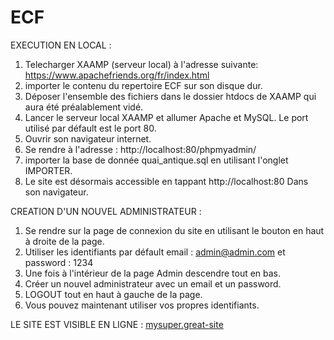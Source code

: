 # ECF

EXECUTION EN LOCAL :

1) Telecharger XAAMP (serveur local) à l'adresse suivante:    https://www.apachefriends.org/fr/index.html
2) importer le contenu du repertoire ECF sur son disque dur.
3) Déposer l'ensemble des fichiers dans le dossier htdocs de XAAMP qui aura été préalablement vidé.
4) Lancer le serveur local XAAMP et allumer Apache et MySQL. Le port utilisé par défault est le port 80.
5) Ouvrir son navigateur internet.
6) Se rendre à l'adresse : http://localhost:80/phpmyadmin/
7) importer la base de donnée quai_antique.sql en utilisant l'onglet IMPORTER.
8) Le site est désormais accessible en tappant http://localhost:80 Dans son navigateur.

CREATION D'UN NOUVEL ADMINISTRATEUR :

1) Se rendre sur la page de connexion du site en utilisant le bouton en haut à droite de la page.
2) Utiliser les identifiants par défault email : admin@admin.com et password : 1234
3) Une fois à l'intérieur de la page Admin descendre tout en bas.
4) Créer un nouvel administrateur avec un email et un password.
5) LOGOUT tout en haut à gauche de la page.
6) Vous pouvez maintenant utiliser vos propres identifiants.

LE SITE EST VISIBLE EN LIGNE : [mysuper.great-site](http://mysuper.great-site.net/)
